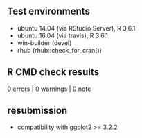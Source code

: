 ## Test environments
* ubuntu 14.04 (via RStudio Server), R 3.6.1
* ubuntu 16.04 (via travis), R 3.6.1
* win-builder (devel)
* rhub (rhub::check_for_cran())

## R CMD check results

0 errors | 0 warnings | 0 note

## resubmission 

* compatibility with ggplot2 >= 3.2.2
